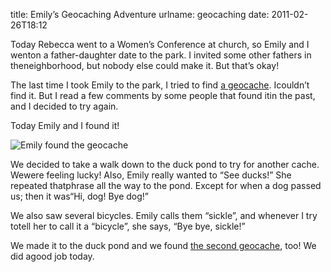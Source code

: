 title: Emily&#x02bc;s Geocaching Adventure
urlname: geocaching
date: 2011-02-26T18:12

Today Rebecca went to a Women&#x02bc;s Conference at church, so Emily and I wenton a father-daughter date to the park. I invited some other fathers in theneighborhood, but nobody else could make it. But that&#x02bc;s okay!

The last time I took Emily to the park, I tried to find [a geocache](http://www.geocaching.com/seek/cache_details.aspx?guid=58baf2f0-1d82-4839-bb64-4f81275cce9c). Icouldn&#x02bc;t find it. But I read a few comments by some people that found itin the past, and I decided to try again.

Today Emily and I found it!

![Emily found the geocache](https://dl.dropboxusercontent.com/s/jsifhr7eus7wei5/20110226-em-geocache.jpg)

We decided to take a walk down to the duck pond to try for another cache. Wewere feeling lucky! Also, Emily really wanted to &ldquo;See ducks!&rdquo; She repeated thatphrase all the way to the pond. Except for when a dog passed us; then it was&ldquo;Hi, dog! Bye dog!&rdquo;

We also saw several bicycles. Emily calls them &ldquo;sickle&rdquo;, and whenever I try totell her to call it a &ldquo;bicycle&rdquo;, she says, &ldquo;Bye bye, sickle!&rdquo;

We made it to the duck pond and we found [the second geocache](http://www.geocaching.com/seek/cache_details.aspx?guid=037d7249-7d5f-4ef4-9f11-5df74816b4ba), too! We did agood job today.